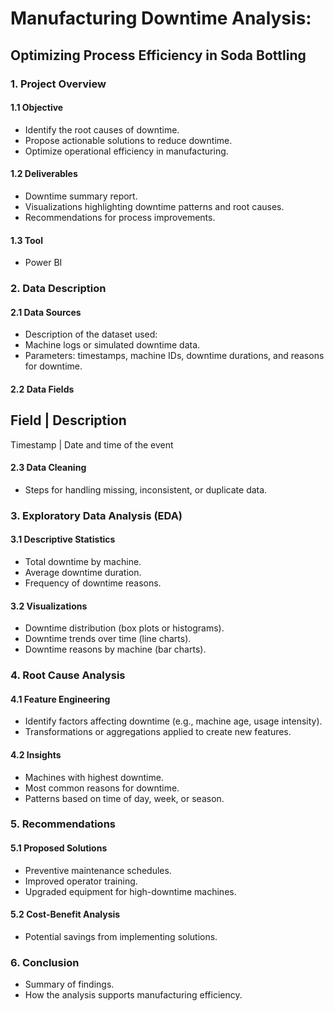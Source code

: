 # Manufacturing Downtime Analysis:
## Optimizing Process Efficiency in Soda Bottling

### 1. Project Overview
#### 1.1 Objective
- Identify the root causes of downtime.
- Propose actionable solutions to reduce downtime.
- Optimize operational efficiency in manufacturing.

#### 1.2 Deliverables
- Downtime summary report.
- Visualizations highlighting downtime patterns and root causes.
- Recommendations for process improvements.

#### 1.3 Tool
- Power BI

### 2. Data Description
#### 2.1 Data Sources
- Description of the dataset used:
- Machine logs or simulated downtime data.
- Parameters: timestamps, machine IDs, downtime durations, and reasons for downtime.

#### 2.2 Data Fields

Field | Description
--------------------
Timestamp | Date and time of the event

#### 2.3 Data Cleaning
- Steps for handling missing, inconsistent, or duplicate data.

### 3. Exploratory Data Analysis (EDA)
#### 3.1 Descriptive Statistics
- Total downtime by machine.
- Average downtime duration.
- Frequency of downtime reasons.

#### 3.2 Visualizations
- Downtime distribution (box plots or histograms).
- Downtime trends over time (line charts).
- Downtime reasons by machine (bar charts).

### 4. Root Cause Analysis
#### 4.1 Feature Engineering
- Identify factors affecting downtime (e.g., machine age, usage intensity).
- Transformations or aggregations applied to create new features.

#### 4.2 Insights
- Machines with highest downtime.
- Most common reasons for downtime.
- Patterns based on time of day, week, or season.

### 5. Recommendations
#### 5.1 Proposed Solutions
- Preventive maintenance schedules.
- Improved operator training.
- Upgraded equipment for high-downtime machines.

#### 5.2 Cost-Benefit Analysis
- Potential savings from implementing solutions.

### 6. Conclusion
- Summary of findings.
- How the analysis supports manufacturing efficiency.
